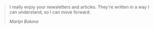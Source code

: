 <blockquote>
  <p>I really enjoy your newsletters and articles. They're written in a way I can understand, so I can move forward.</p>
  <cite>Martjn Bokma</cite>
</blockquote>

